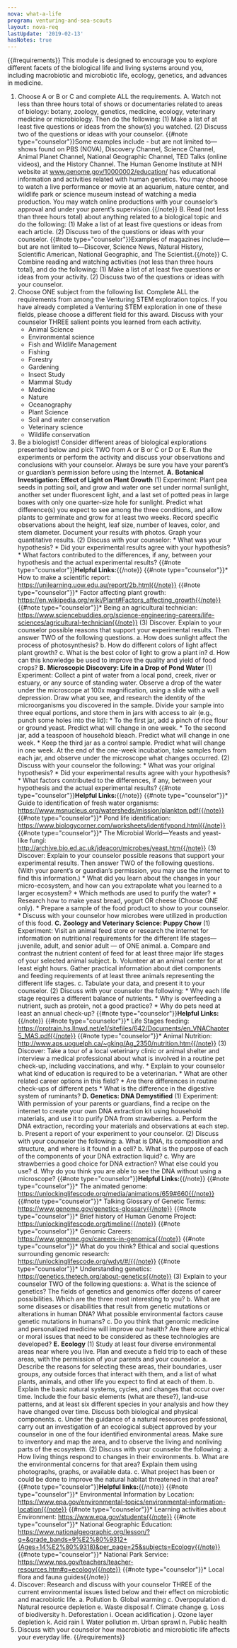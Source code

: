 ```yaml
---
nova: what-a-life
program: venturing-and-sea-scouts
layout: nova-req
lastUpdate: '2019-02-13'
hasNotes: true
---
```


{{#requirements}}
This module is designed to encourage you to explore different facets of the biological life and living systems around you, including macrobiotic and microbiotic life, ecology, genetics, and advances in medicine.
1. Choose A or B or C and complete ALL the requirements.
    A. Watch not less than three hours total of shows or documentaries related to areas of biology: botany, zoology, genetics, medicine, ecology, veterinary medicine or microbiology.  Then do the following:
        (1) Make a list of at least five questions or ideas from the show(s) you watched.
        (2) Discuss two of the questions or ideas with your counselor.
        {{#note type="counselor"}}Some examples include - but are not limited to—shows found on PBS (NOVA), Discovery Channel, Science Channel, Animal Planet Channel, National Geographic Channel, TED Talks (online videos), and the History Channel. The Human Genome Institute at NIH website at www.genome.gov/10000002/education/ has educational information and activities related with human genetics. You may choose to watch a live performance or movie at an aquarium, nature center, and wildlife park or science museum instead of watching a media production. You may watch online productions with your counselor’s approval and under your parent’s supervision.{{/note}}
    B. Read (not less than three hours total) about anything related to a biological topic and do the following:
        (1) Make a list of at least five questions or ideas from each article.
        (2) Discuss two of the questions or ideas with your counselor.
        {{#note type="counselor"}}Examples of magazines include—but are not limited to—Discover, Science News, Natural History, Scientific American, National Geographic, and The Scientist.{{/note}}
    C. Combine reading and watching activities (not less than three hours total), and do the following:
        (1) Make a list of at least five questions or ideas from your activity.
        (2) Discuss two of the questions or ideas with your counselor.
2. Choose ONE subject from the following list. Complete ALL the requirements from among the Venturing STEM exploration topics. If you have already completed a Venturing STEM exploration in one of these fields, please choose a different field for this award. Discuss with your counselor THREE salient points you learned from each activity.
    * Animal Science
    * Environmental science
    * Fish and Wildlife Management
    * Fishing
    * Forestry
    * Gardening
    * Insect Study
    * Mammal Study
    * Medicine
    * Nature
    * Oceanography
    * Plant Science
    * Soil and water conservation
    * Veterinary science
    * Wildlife conservation
3. Be a biologist! Consider different areas of biological explorations presented below and pick TWO from A or B or C or D or E. Run the experiments or perform the activity and discuss your observations and conclusions with your counselor. Always be sure you have your parent’s or guardian’s permission before using the Internet.
    **A.** **Botanical Investigation: Effect of Light on Plant Growth**
        (1) Experiment: Plant pea seeds in potting soil, and grow and water one set under normal sunlight, another set under fluorescent light, and a last set of potted peas in large boxes with only one quarter-size hole for sunlight. Predict what difference(s) you expect to see among the three conditions, and allow plants to germinate and grow for at least two weeks.
            Record specific observations about the height, leaf size, number of leaves, color, and stem diameter. Document your results with photos. Graph your quantitative results.
        (2) Discuss with your counselor:
            * What was your hypothesis?
            * Did your experimental results agree with your hypothesis?
            * What factors contributed to the differences, if any, between your hypothesis and the actual experimental results?
            {{#note type="counselor"}}**Helpful Links:**{{/note}}
            {{#note type="counselor"}}* How to make a scientific report: https://unilearning.uow.edu.au/report/2b.html{{/note}}
            {{#note type="counselor"}}* Factor affecting plant growth: https://en.wikipedia.org/wiki/Plant#Factors_affecting_growth{{/note}}
            {{#note type="counselor"}}* Being an agricultural technician: https://www.sciencebuddies.org/science-engineering-careers/life-sciences/agricultural-technician{{/note}}
        (3) Discover. Explain to your counselor possible reasons that support your experimental results. Then answer TWO of the following questions.
            a. How does sunlight affect the process of photosynthesis?
            b. How do different colors of light affect plant growth?
            c. What is the best color of light to grow a plant in?
            d. How can this knowledge be used to improve the quality and yield of food crops?
    **B.** **Microscopic Discovery: Life in a Drop of Pond Water**
        (1) Experiment: Collect a pint of water from a local pond, creek, river or estuary, or any source of standing water. Observe a drop of the water under the microscope at 100x magnification, using a slide with a well depression. Draw what you see, and research the identity of the microorganisms you discovered in the sample.
            Divide your sample into three equal portions, and store them in jars with access to air (e.g., punch some holes into the lid):
            * To the first jar, add a pinch of rice flour or ground yeast. Predict what will change in one week.
            * To the second jar, add a teaspoon of household bleach. Predict what will change in one week.
            * Keep the third jar as a control sample. Predict what will change in one week.
            At the end of the one-week incubation, take samples from each jar, and observe under the microscope what changes occurred.
        (2) Discuss with your counselor the following:
            * What was your original hypothesis?
            * Did your experimental results agree with your hypothesis?
            * What factors contributed to the differences, if any, between your hypothesis and the actual experimental results?
            {{#note type="counselor"}}**Helpful Links:**{{/note}}
            {{#note type="counselor"}}* Guide to identification of fresh water organisms: https://www.msnucleus.org/watersheds/mission/plankton.pdf{{/note}}
            {{#note type="counselor"}}* Pond life identification: https://www.biologycorner.com/worksheets/identifypond.html{{/note}}
            {{#note type="counselor"}}* The Microbial World—Yeasts and yeast-like fungi: http://archive.bio.ed.ac.uk/jdeacon/microbes/yeast.htm{{/note}}
        (3) Discover: Explain to your counselor possible reasons that support your experimental results. Then answer TWO of the following questions. (With your parent’s or guardian’s permission, you may use the internet to find this information.)
        * What did you learn about the changes in your micro-ecosystem, and how can you extrapolate what you learned to a larger ecosystem?
        * Which methods are used to purify the water?
        * Research how to make yeast bread, yogurt OR cheese (Choose ONE only).
            * Prepare a sample of the food product to show to your counselor.
            * Discuss with your counselor how microbes were utilized in production of this food.
    **C.** **Zoology and Veterinary Science: Puppy Chow**
        (1) Experiment: Visit an animal feed store or research the internet for information on nutritional requirements for the different life stages—juvenile, adult, and senior adult — of ONE animal.
            a. Compare and contrast the nutrient content of feed for at least three major life stages of your selected animal subject.
            b. Volunteer at an animal center for at least eight hours. Gather practical information about diet components and feeding requirements of at least three animals representing the different life stages.
            c. Tabulate your data, and present it to your counselor.
        (2) Discuss with your counselor the following:
            * Why each life stage requires a different balance of nutrients.
            * Why is overfeeding a nutrient, such as protein, not a good practice?
            * Why do pets need at least an annual check-up?
            {{#note type="counselor"}}**Helpful Links:**{{/note}}
            {{#note type="counselor"}}* Life Stages feeding: https://protrain.hs.llnwd.net/e1/sitefiles/642/Documents/en_VNAChapter5_MAS.pdf{{/note}}
            {{#note type="counselor"}}* Animal Nutrition: http://www.aps.uoguelph.ca/~gking/Ag_2350/nutrition.htm{{/note}}
        (3) Discover: Take a tour of a local veterinary clinic or animal shelter and interview a medical professional about what is involved in a routine pet check-up, including vaccinations, and why.
            * Explain to your counselor what kind of education is required to be a veterinarian.
            * What are other related career options in this field?
            * Are there differences in routine check-ups of different pets
            * What is the difference in the digestive system of ruminants?
    **D.** **Genetics: DNA Demystified**
        (1) Experiment: With permission of your parents or guardians, find a recipe on the internet to create your own DNA extraction kit using household materials, and use it to purify DNA from strawberries.
            a. Perform the DNA extraction, recording your materials and observations at each step.
            b. Present a report of your experiment to your counselor.
        (2) Discuss with your counselor the following:
            a. What is DNA, its composition and structure, and where is it found in a cell?
            b. What is the purpose of each of the components of your DNA extraction liquid?
            c. Why are strawberries a good choice for DNA extraction? What else could you use?
            d. Why do you think you are able to see the DNA without using a microscope?
            {{#note type="counselor"}}**Helpful Links:**{{/note}}
            {{#note type="counselor"}}* The animated genome: https://unlockinglifescode.org/media/animations/659#660{{/note}}
            {{#note type="counselor"}}* Talking Glossary of Genetic Terms: https://www.genome.gov/genetics-glossary{{/note}}
            {{#note type="counselor"}}* Brief history of Human Genome Project: https://unlockinglifescode.org/timeline{{/note}}
            {{#note type="counselor"}}* Genomic Careers: https://www.genome.gov/careers-in-genomics{{/note}}
            {{#note type="counselor"}}* What do you think? Ethical and social questions surrounding genomic research: https://unlockinglifescode.org/wdyt/#/{{/note}}
            {{#note type="counselor"}}* Understanding genetics: https://genetics.thetech.org/about-genetics{{/note}}
        (3) Explain to your counselor TWO of the following questions:
            a. What is the science of genetics? The fields of genetics and genomics offer dozens of career possibilities. Which are the three most interesting to you?
            b. What are some diseases or disabilities that result from genetic mutations or alterations in human DNA? What possible environmental factors cause genetic mutations in humans?
            c. Do you think that genomic medicine and personalized medicine will improve our health?  Are there any ethical or moral issues that need to be considered as these technologies are developed?
    **E.** **Ecology**
        (1) Study at least four diverse environmental areas near where you live. Plan and execute a field trip to each of these areas, with the permission of your parents and your counselor.
            a. Describe the reasons for selecting these areas, their boundaries, user groups, any outside forces that interact with them, and a list of what plants, animals, and other life you expect to find at each of them.
            b. Explain the basic natural systems, cycles, and changes that occur over time. Include the four basic elements (what are these?), land–use patterns, and at least six different species in your analysis and how they have changed over time. Discuss both biological and physical components.
            c. Under the guidance of a natural resources professional, carry out an investigation of an ecological subject approved by your counselor in one of the four identified environmental areas. Make sure to inventory and map the area, and to observe the living and nonliving parts of the ecosystem.
        (2) Discuss with your counselor the following:
            a. How living things respond to changes in their environments.
            b. What are the environmental concerns for that area? Explain them using photographs, graphs, or available data.
            c. What project has been or could be done to improve the natural habitat threatened in that area?
            {{#note type="counselor"}}**Helpful links:**{{/note}}
            {{#note type="counselor"}}* Environmental Information by Location: https://www.epa.gov/environmental-topics/environmental-information-location{{/note}}
            {{#note type="counselor"}}* Learning activities about Environment: https://www.epa.gov/students{{/note}}
            {{#note type="counselor"}}* National Geographic Education: https://www.nationalgeographic.org/lesson/?q=&grade_bands=9%E2%80%9312+(Ages+14%E2%80%9318)&per_page=25&subjects=Ecology{{/note}}
            {{#note type="counselor"}}* National Park Service: https://www.nps.gov/teachers/teacher-resources.htm#q=ecology{{/note}}
            {{#note type="counselor"}}* Local flora and fauna guides{{/note}}
4. Discover: Research and discuss with your counselor THREE of the current environmental issues listed below and their effect on microbiotic and macrobiotic life.
    a. Pollution
    b. Global warming
    c. Overpopulation
    d. Natural resource depletion
    e. Waste disposal
    f. Climate change
    g. Loss of biodiversity
    h. Deforestation
    i. Ocean acidification
    j. Ozone layer depletion
    k. Acid rain
    l. Water pollution
    m. Urban sprawl
    n. Public health
5. Discuss with your counselor how macrobiotic and microbiotic life affects your everyday life.
{{/requirements}}
